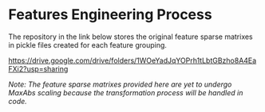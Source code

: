 # Features Engineering Process

The repository in the link below stores the original feature sparse matrixes in pickle files created for each feature grouping.

https://drive.google.com/drive/folders/1WOeYadJqYOPrh1tLbtGBzho8A4EaFXi2?usp=sharing

*Note: The feature sparse matrixes provided here are yet to undergo MaxAbs scaling because the transformation process will be handled in code.*


